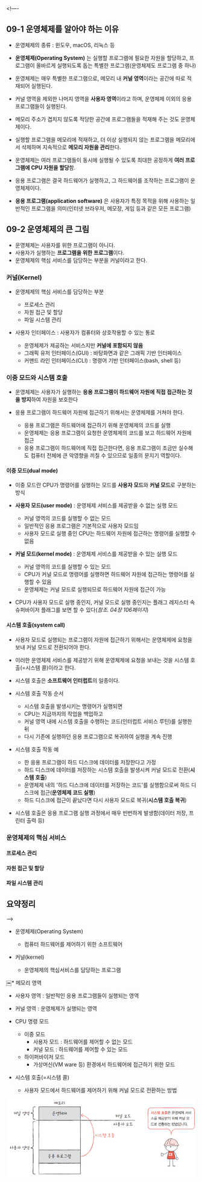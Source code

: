 <!—-

## 09-1 운영체제를 알아야 하는 이유

* 운영체제의 종류 : 윈도우, macOS, 리눅스 등
  
* **운영체제(Operating System)** 는 실행할 프로그램에 필요한 자원을 할당하고, 프로그램이 올바르게 실행되도록 돕는 특별한 프로그램(운영체제도 프로그램 중 하나) 

* 운영체제는 매우 특별한 프로그램으로, 메모리 내 **커널 영역**이라는 공간에 따로 적재되어 실행된다.

* 커널 영역을 제외한 나머지 영역을 **사용자 영역**이라고 하며, 운영체제 이외의 응용 프로그램들이 실행된다.

* 메모리 주소가 겹치지 않도록 적당한 공간에 프로그램들을 적재해 주는 것도 운영체제이다.

* 실행할 프로그램을 메모리에 적재하고, 더 이상 실행되지 않는 프로그램을 메모리에서 삭제하며 지속적으로 **메모리 자원을 관리**한다.

* 운영체제는 여러 프로그램들이 동시에 실행될 수 있도록 최대한 공정하게 **여러 프로그램에 CPU 자원을 할당**함.

* 응용 프로그램은 결국 하드웨어가 실행하고, 그 하드웨어를 조작하는 프로그램이 운영체제이다.

* **응용 프로그램(application software)** 은 사용자가 특정 목적을 위해 사용하는 일반적인 프로그램을 의미(인터넷 브라우저, 메모장, 게임 등과 같은 모든 프로그램)

## 09-2 운영체제의 큰 그림

* 운영체제는 사용자를 위한 프로그램이 아니다.
* 사용자가 실행하는 **프로그램을 위한 프로그램**이다. 
* 운영체제의 핵심 서비스를 담당하는 부분을 커널이라고 한다.
  
### 커널(Kernel)  

* 운영체제의 핵심 서비스를 담당하는 부분
    * 프로세스 관리
    * 자원 접근 및 할당
    * 파일 시스템 관리
      
* 사용자 인터페이스 : 사용자가 컴퓨터와 상호작용할 수 있는 통로
    * 운영체제가 제공하는 서비스지만 **커널에 포함되지 않음**
    * 그래픽 유저 인터페이스(GUI) : 바탕화면과 같은 그래픽 기반 인터페이스
    * 커맨드 라인 인터페이스(CLI) : 명령어 기반 인터페이스(bash, shell 등)  

### 이중 모드와 시스템 호출

* 운영체제는 사용자가 실행하는 **응용 프로그램이 하드웨어 자원에 직접 접근하는 것을 방지**하여 자원을 보호한다
  
* 응용 프로그램이 하드웨어 자원에 접근하기 위해서는 운영체제를 거쳐야 한다.
    * 응용 프로그램은 하드웨어에 접근하기 위해 운영체제의 코드를 실행
    * 운영체제는 응용 프로그램이 요청한 운영체제의 코드를 보고 하드웨어 자원에 접근
    * 응용 프로그램이 하드웨어에 직접 접근한다면, 응용 프로그램이 조금만 실수해도 컴퓨터 전체에 큰 악영향을 끼칠 수 있으므로 일종의 문지기 역할이다.

#### 이중 모드(dual mode)

* 이중 모드란 CPU가 명령어를 실행하는 모드를 **사용자 모드**와 **커널 모드**로 구분하는 방식

* **사용자 모드(user mode)** : 운영체제 서비스를 제공받을 수 없는 실행 모드
    * 커널 영역의 코드를 실행할 수 없는 모드
    * 일반적인 응용 프로그램은 기본적으로 사용자 모드임
    * 사용자 모드로 실행 중인 CPU는 하드웨어 자원에 접근하는 명령어를 실행할 수 없음
 
* **커널 모드(kernel mode)** : 운영체제 서비스를 제공받을 수 있는 실행 모드
    * 커널 영역의 코드를 실행할 수 있는 모드
    * CPU가 커널 모드로 명령어를 실행하면 하드웨어 자원에 접근하는 명령어를 실행할 수 있음
    * 운영체제는 커널 모드로 실행되므로 하드웨어 자원에 접근이 가능
 
* CPU가 사용자 모드로 실행 중인지, 커널 모드로 실행 중인지는 플래그 레지스터 속 슈퍼바이저 플래그를 보면 할 수 있다(*참조. 04장 106페이지*)   

#### 시스템 호출(system call)

* 사용자 모드로 실행되는 프로그램이 자원에 접근하기 위해서는 운영체제에 요청을 보내 커널 모드로 전환되어야 한다.
* 이러한 운영체제 서비스를 제공받기 위해 운영체제에 요청을 보내는 것을 시스템 호출(=시스템 콜)이라고 한다.
* 시스템 호출은 **소프트웨어 인터럽트**의 일종이다.
* 시스템 호출 작동 순서
    * 시스템 호출을 발생시키는 명령어가 실행되면  
    * CPU는 지금까지의 작업을 백업하고
    * 커널 영역 내에 시스템 호출을 수행하는 코드(인터럽트 서비스 루틴)를 실행한 뒤
    * 다시 기존에 실행하던 응용 프로그램으로 복귀하여 실행을 계속 진행
* 시스템 호출 작동 예
    * 한 응용 프로그램이 하드 디스크에 데이터를 저장한다고 가정
    * 하드 디스크에 데이터를 저장하는 시스템 호출을 발생시켜 커널 모드로 전환(**시스템 호출**)
    * 운영체제 내의 '하드 디스크에 데이터를 저장하는 코드'를 실행함으로써 하드 디스크에 접근(**운영체제 코드 실행**)
    * 하드 디스크에 접근이 끝났다면 다시 사용자 모드로 복귀(**시스템 호출 복귀**)  

* 시스템 호출은 응용 프로그램 실행 과정에서 매우 빈번하게 발생함(데이터 저장, 프린터 출력 등)

### 운영체제의 핵심 서비스

#### 프로세스 관리
  
#### 자원 접근 및 할당

#### 파일 시스템 관리

## 요약정리

—->


* 운영체제(Operating System)
  * 컴퓨터 하드웨어를 제어하기 위한 소프트웨어

* 커널(kernel)  
  * 운영체제의 핵심서비스를 담당하는 프로그램
 
￼* 메모리 영역
  * 사용자 영역 : 일반적인 응용 프로그램들이 실행되는 영역 
  * 커널 영역 : 운영체제가 실행되는 영역 
 
* CPU 명령 모드
  * 이중 모드   
    * 사용자 모드 : 하드웨어를 제어할 수 없는 모드
    * 커널 모드 : 하드웨어를 제어할 수 있는 모드 
  * 하이퍼바이저 모드
    * 가상머신(VM ware 등) 환경에서 하드웨어에 접근하기 위한 모드

* 시스템 호출(=시스템 콜)
  * 사용자 모드에서 하드웨어를 제어하기 위해 커널 모드로 전환하는 방법

![System Call](../../assets/images/OperatingSystem/OS_chapter9_1.png)









